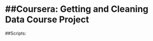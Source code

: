 ##Coursera: Getting and Cleaning Data Course Project
==================================================

##Scripts:



